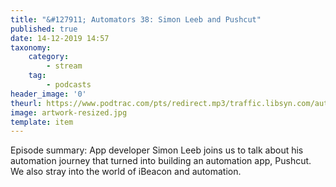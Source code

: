 ```yaml
---
title: "&#127911; Automators 38: Simon Leeb and Pushcut"
published: true
date: 14-12-2019 14:57
taxonomy:
    category:
        - stream
    tag:
        - podcasts
header_image: '0'
theurl: https://www.podtrac.com/pts/redirect.mp3/traffic.libsyn.com/automatorsrelay/automators038.mp3
image: artwork-resized.jpg
template: item
--- 
```

Episode summary: App developer Simon Leeb joins us to talk about his automation journey that turned into building an automation app, Pushcut. We also stray into the world of iBeacon and automation.
